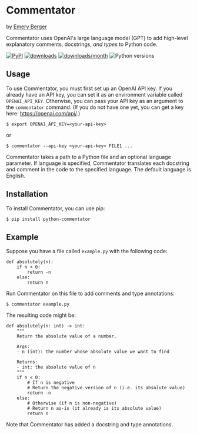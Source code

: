 # Commentator

by [Emery Berger](https://emeryberger.com)

Commentator uses OpenAI's large language model (GPT) to add high-level
explanatory comments, docstrings, *and types* to Python code.

[![PyPI](https://img.shields.io/pypi/v/python-commentator.svg)](https://pypi.org/project/python-commentator/)
[![downloads](https://static.pepy.tech/badge/python-commentator)](https://pepy.tech/project/python-commentator)
[![downloads/month](https://static.pepy.tech/badge/python-commentator/month)](https://pepy.tech/project/python-commentator)
![Python versions](https://img.shields.io/pypi/pyversions/python-commentator.svg?style=flat-square)

## Usage

To use Commentator, you must first set up an OpenAI API key. If you
already have an API key, you can set it as an environment variable
called `OPENAI_API_KEY`. Otherwise, you can pass your API key as an
argument to the `commentator` command. (If you do not have one yet,
you can get a key here: https://openai.com/api/.)

```
$ export OPENAI_API_KEY=<your-api-key>
```

or

```
$ commentator --api-key <your-api-key> FILE1 ...
```

Commentator takes a path to a Python file and an optional language
parameter. If language is specified, Commentator translates each
docstring and comment in the code to the specified language. The
default language is English.


## Installation

To install Commentator, you can use pip:

```
$ pip install python-commentator
```

## Example

Suppose you have a file called `example.py` with the following code:

```
def absolutely(n):
    if n < 0:
        return -n
    else:
        return n
```

Run Commentator on this file to add comments and type annotations:

```
$ commentator example.py
```

The resulting code might be:

```
def absolutely(n: int) -> int:
    """
    Return the absolute value of a number.
    
    Args:
    - n (int): the number whose absolute value we want to find
    
    Returns:
    - int: the absolute value of n
    """
    if n < 0:
        # If n is negative
        # Return the negative version of n (i.e. its absolute value)
        return -n
    else:
        # Otherwise (if n is non-negative)
        # Return n as-is (it already is its absolute value)
        return n
```

Note that Commentator has added a docstring and type annotations.




